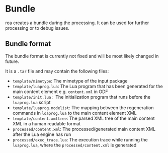 # Bundle
rea creates a bundle during the processing. It can be used for further processing or to debug issues.

## Bundle format
The bundle format is currently not fixed and will be most likely changed in future.

It is a `.tar` file and may contain the following files:
- `template/mimetype`: The mimetype of the input package
- `template/luaprog.lua`: The Lua program that has been generated for the main content element e.g. `content.xml` in ODF
- `template/init.lua: `The initialization program that runs before the `luaprog.lua` script
- `template/luaprog.nodelist`: The mapping between the regeneration commands in `loaprog.lua` to the main content element XML
- `template/content.xmltree`: The parsed XML tree of the main content XML in a human readable format
- `processed/content.xml`: The processed/generated main content XML after the Lua engine has run
- `processed/exec_trace.lua`: The execution trace while running the `luaprog.lua`, where the `processed/content.xml` is generated
